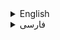 <details>
  <summary>English</summary>

# Roozegaar Calendar

Roozegaar Calendar is a Windows application built with WinUI 3. It helps users manage their schedules efficiently.

## Features
- Supports Windows 10 and Windows 11
- Available in both Installer and Portable versions
- Clean and modern UI with WinUI 3
- Efficient calendar and scheduling tools

## Download
You can download the compiled versions from the [Releases](https://github.com/your-repository/releases) section.

## License
This software is proprietary. The source code is not publicly available.

## Website
Visit [www.roozegaar.ir](https://www.roozegaar.ir) for more details.

## Screenshots
(Screenshots will be added here)
</details>

<details>
  <summary>فارسی</summary>

# تقویم روزگار

تقویم روزگار یک نرمافزار برای مدیریت برنامه‌های روزمره است که با WinUI 3 توسعه یافته است.

## ویژگی‌ها
- پشتیبانی از Windows 10 و Windows 11
- در دو نسخه ی نصبی (اینستالر) و پرتابل
- طراحی مدرن و زیبا با WinUI 3
- ابزارهای کاربردی برای مدیریت تقویم

## دانلود
نسخه‌های کامپایل شده را از [قسمت منتشر شده‌ها](https://github.com/your-repository/releases) دانلود کنید.

## مجوز (لایسنس)
این نرمافزار محدود و مخصوص است و کد منبع عمومی نمی‌شود.

## وبسایت
[روزگار](https://www.roozegaar.ir)

## اسکرین‌شات‌ها
(اسکرینشاتها متعاقباً افزوده خواهند شد)

</details>
